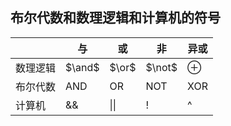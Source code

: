 

## 布尔代数和数理逻辑和计算机的符号

|          | 与     | 或    | 非     | 异或     |
| -------- | ------ | ----- | ------ | -------- |
| 数理逻辑 | $\and$ | $\or$ | $\not$ | $\oplus$ |
| 布尔代数 | AND    | OR    | NOT    | XOR      |
| 计算机   | &&     | \|\|  | !      | ^        |

